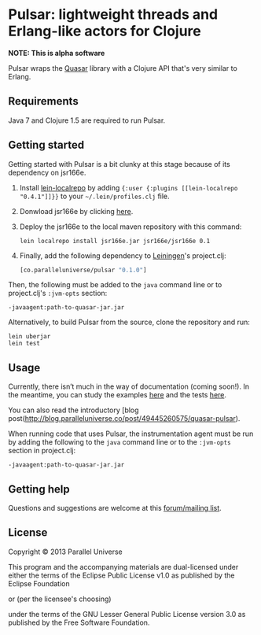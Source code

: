 # Pulsar: lightweight threads and Erlang-like actors for Clojure

**NOTE: This is alpha software**

Pulsar wraps the [Quasar](https://github.com/puniverse/quasar) library with a Clojure API that's very similar to Erlang.

## Requirements

Java 7 and Clojure 1.5 are required to run Pulsar.

## Getting started

Getting started with Pulsar is a bit clunky at this stage because of its dependency on jsr166e.

1. Install [lein-localrepo](https://github.com/kumarshantanu/lein-localrepo) by adding
    `{:user {:plugins [[lein-localrepo "0.4.1"]]}}` to your `~/.lein/profiles.clj` file.
2. Donwload jsr166e by clicking [here](http://gee.cs.oswego.edu/dl/jsr166/dist/jsr166e.jar).
3. Deploy the jsr166e to the local maven repository with this command:
    ```
    lein localrepo install jsr166e.jar jsr166e/jsr166e 0.1
    ```
4. Finally, add the following dependency to [Leiningen](http://github.com/technomancy/leiningen/)'s project.clj:

    ```clojure
    [co.paralleluniverse/pulsar "0.1.0"]
    ```

Then, the following must be added to the `java` command line or to project.clj's `:jvm-opts`
section:

```
-javaagent:path-to-quasar-jar.jar
```

Alternatively, to build Pulsar from the source, clone the repository and run:

```
lein uberjar
lein test
```

## Usage

Currently, there isn’t much in the way of documentation (coming soon!).
In the meantime, you can study the examples [here](https://github.com/puniverse/pulsar/tree/master/src/test/clojure/co/paralleluniverse/pulsar_test/examples)
and the tests [here](https://github.com/puniverse/pulsar/blob/master/src/test/clojure/co/paralleluniverse/pulsar_test.clj).

You can also read the introductory [blog post(http://blog.paralleluniverse.co/post/49445260575/quasar-pulsar).

When running code that uses Pulsar, the instrumentation agent must be run by adding the following
to the `java` command line
or to the `:jvm-opts` section in project.clj:

```
-javaagent:path-to-quasar-jar.jar
```

## Getting help

Questions and suggestions are welcome at this [forum/mailing list](https://groups.google.com/forum/?fromgroups#!forum/quasar-pulsar-user).

## License

Copyright © 2013 Parallel Universe

This program and the accompanying materials are dual-licensed under
either the terms of the Eclipse Public License v1.0 as published by
the Eclipse Foundation

  or (per the licensee's choosing)

under the terms of the GNU Lesser General Public License version 3.0
as published by the Free Software Foundation.
